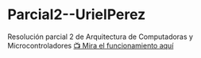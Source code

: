 # Parcial2--UrielPerez
Resolución parcial 2 de Arquitectura de Computadoras y Microcontroladores
[📺 Mira el funcionamiento aquí]()
